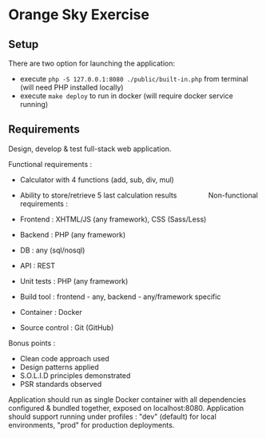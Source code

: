 # Orange Sky Exercise

## Setup

There are two option for launching the application:

- execute `php -S 127.0.0.1:8080 ./public/built-in.php` from terminal (will need PHP installed locally)
- execute `make deploy` to run in docker (will require docker service running)

## Requirements

Design, develop & test full-stack web application.

Functional requirements :

- Calculator with 4 functions (add, sub, div, mul)
- Ability to store/retrieve 5 last calculation results 
             
Non-functional requirements :

- Frontend : XHTML/JS (any framework), CSS (Sass/Less)
- Backend : PHP (any framework)
- DB : any (sql/nosql)
- API : REST
- Unit tests : PHP (any framework)
- Build tool : frontend - any, backend - any/framework specific
- Container : Docker
- Source control : Git (GitHub)

Bonus points :

- Clean code approach used
- Design patterns applied
- S.O.L.I.D principles demonstrated
- PSR standards observed


Application should run as single Docker container with all dependencies configured & bundled together, exposed on localhost:8080.
Application should support running under profiles : "dev" (default) for local environments, "prod" for production deployments.
